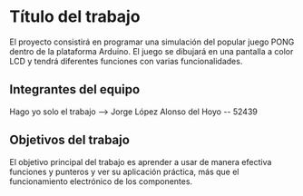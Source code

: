 # Título del trabajo

El proyecto consistirá en programar una simulación del popular juego PONG dentro de la plataforma Arduino. El juego se dibujará en una pantalla a color LCD y tendrá diferentes funciones con varias funcionalidades.

## Integrantes del equipo

Hago yo solo el trabajo --> Jorge López Alonso del Hoyo -- 52439  

## Objetivos del trabajo

El objetivo principal del trabajo es aprender a usar de manera efectiva funciones y punteros y ver su aplicación práctica, más que el funcionamiento electrónico de los componentes.
